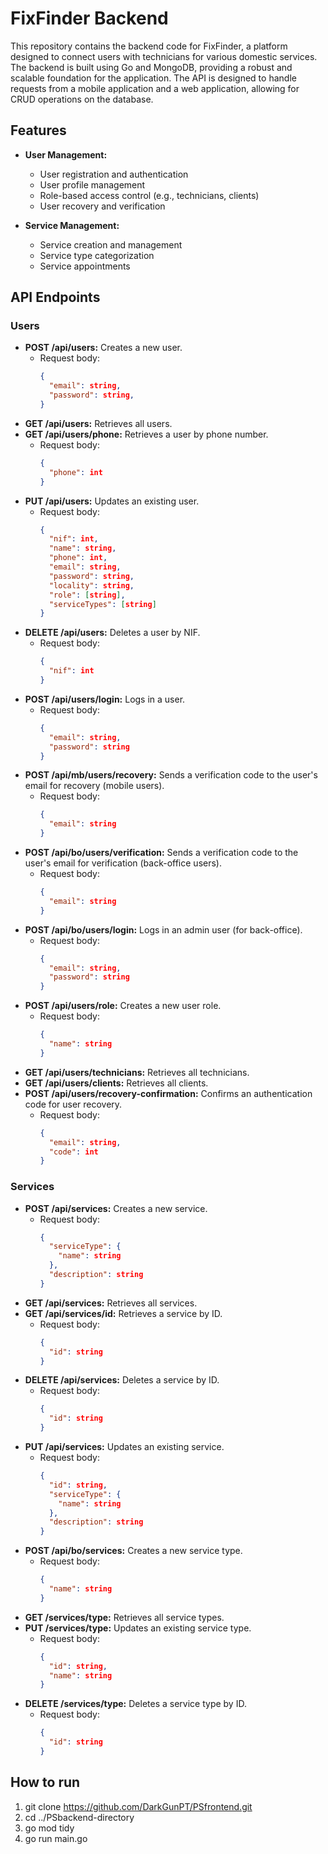 # FixFinder Backend

This repository contains the backend code for FixFinder, a platform designed to connect users with technicians for various domestic services. The backend is built using Go and MongoDB, providing a robust and scalable foundation for the application. The API is designed to handle requests from a mobile application and a web application, allowing for CRUD operations on the database.

## Features

* **User Management:**
    * User registration and authentication
    * User profile management
    * Role-based access control (e.g., technicians, clients)
    * User recovery and verification

* **Service Management:**
    * Service creation and management
    * Service type categorization
    * Service appointments

## API Endpoints

### Users

* **POST /api/users:** Creates a new user.
    * Request body:
        ```json
        {
          "email": string,
          "password": string,
        }
        ```
* **GET /api/users:** Retrieves all users.
* **GET /api/users/phone:** Retrieves a user by phone number.
    * Request body:
        ```json
        {
          "phone": int
        }
        ```
* **PUT /api/users:** Updates an existing user.
    * Request body:
        ```json
        {
          "nif": int,
          "name": string,
          "phone": int,
          "email": string,
          "password": string,
          "locality": string,
          "role": [string],
          "serviceTypes": [string]
        }
        ```
* **DELETE /api/users:** Deletes a user by NIF.
    * Request body:
        ```json
        {
          "nif": int
        }
        ```
* **POST /api/users/login:** Logs in a user.
    * Request body:
        ```json
        {
          "email": string,
          "password": string
        }
        ```
* **POST /api/mb/users/recovery:** Sends a verification code to the user's email for recovery (mobile users).
    * Request body:
        ```json
        {
          "email": string
        }
        ```
* **POST /api/bo/users/verification:** Sends a verification code to the user's email for verification (back-office users).
    * Request body:
        ```json
        {
          "email": string
        }
        ```
* **POST /api/bo/users/login:** Logs in an admin user (for back-office).
    * Request body:
        ```json
        {
          "email": string,
          "password": string
        }
        ```
* **POST /api/users/role:** Creates a new user role.
    * Request body:
        ```json
        {
          "name": string
        }
        ```
* **GET /api/users/technicians:** Retrieves all technicians.
* **GET /api/users/clients:** Retrieves all clients.
* **POST /api/users/recovery-confirmation:** Confirms an authentication code for user recovery.
    * Request body:
        ```json
        {
          "email": string,
          "code": int
        }
        ```

### Services

* **POST /api/services:** Creates a new service.
    * Request body:
        ```json
        {
          "serviceType": {
            "name": string
          },
          "description": string
        }
        ```
* **GET /api/services:** Retrieves all services.
* **GET /api/services/id:** Retrieves a service by ID.
    * Request body:
        ```json
        {
          "id": string
        }
        ```
* **DELETE /api/services:** Deletes a service by ID.
    * Request body:
        ```json
        {
          "id": string
        }
        ```
* **PUT /api/services:** Updates an existing service.
    * Request body:
        ```json
        {
          "id": string,
          "serviceType": {
            "name": string
          },
          "description": string
        }
        ```
* **POST /api/bo/services:** Creates a new service type.
    * Request body:
        ```json
        {
          "name": string
        }
        ```
* **GET /services/type:** Retrieves all service types.
* **PUT /services/type:** Updates an existing service type.
    * Request body:
        ```json
        {
          "id": string,
          "name": string
        }
        ```
* **DELETE /services/type:** Deletes a service type by ID.
    * Request body:
        ```json
        {
          "id": string
        }
        ```

## How to run

1. git clone https://github.com/DarkGunPT/PSfrontend.git
2. cd ../PSbackend-directory
3. go mod tidy
4. go run main.go
